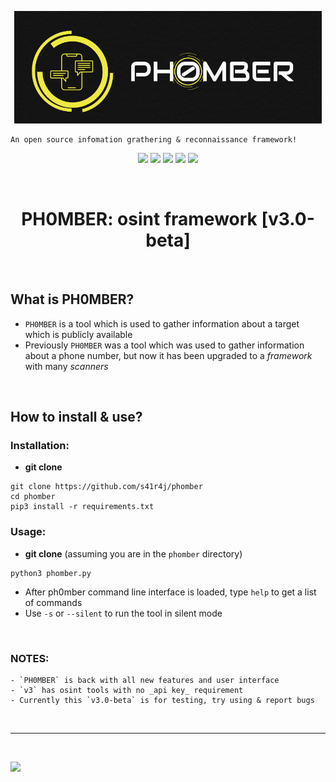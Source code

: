 <p align=center>
         <img src='/.images/phomber_logo.png'>
</p>


```
An open source infomation grathering & reconnaissance framework!
```

<p align=center>
         <a href='https://www.w3schools.in/ethical-hacking/information-gathering-techniques/'><img src="https://img.shields.io/badge/Etical Hacking-OSINT-yellow.svg?logo=sharp"></a>
         <a href='https://github.com/s41r4j/phomber/releases/'><img src="https://img.shields.io/badge/Version-v3.0-orange.svg?logo=vectorworks"></a>
         <a href='https://www.python.org/'><img src="https://img.shields.io/badge/Python-3-blue.svg?style=flat&logo=python"></a>
         <a href='LICENSE'><img src="https://img.shields.io/badge/License-GPL%20v3.0-brightgreen.svg"></a>
         <a href=''><img src="https://img.shields.io/badge/Disclaimer-With great power comes great responsibility-red.svg?logo=hackaday"></a>
</p>
      
<br>


<h1 align=center>PH0MBER: osint framework [v3.0-beta]</h1>



<br>

## What is PH0MBER?

- `PH0MBER` is a tool which is used to gather information about a target which is publicly available
- Previously `PH0MBER` was a tool which was used to gather information about a phone number, but now it has been upgraded to a _framework_ with many _scanners_



<br>

## How to install & use?

### Installation:
- __git clone__
```
git clone https://github.com/s41r4j/phomber
cd phomber
pip3 install -r requirements.txt
```

### Usage:
- __git clone__ (assuming you are in the `phomber` directory)
```
python3 phomber.py
```

- After ph0mber command line interface is loaded, type `help` to get a list of commands
- Use `-s` or `--silent` to run the tool in silent mode


<br>

### NOTES:
```
- `PH0MBER` is back with all new features and user interface
- `v3` has osint tools with no _api key_ requirement
- Currently this `v3.0-beta` is for testing, try using & report bugs
```



<br>
<hr>
<br>

<p align=centre>
         <a href='#'><img src="https://github-readme-stats.vercel.app/api?username=s41r4j&show_icons=true&title_color=fff&icon_color=79ff97&text_color=9f9f9f&bg_color=151515"></a>
</p>
